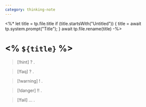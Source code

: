 ```yaml
---
category: thinking-note
---
```

<%*
let title = tp.file.title
if (title.startsWith("Untitled")) {
title = await tp.system.prompt("Title");
}
await tp.file.rename(title)
-%>
# <% `${title}` %>

> [!hint] ?
> .

>[!faq] ?
> .

>[!warning] !
> .

> [!danger] !!
> .

> [!fail] ...
> .
